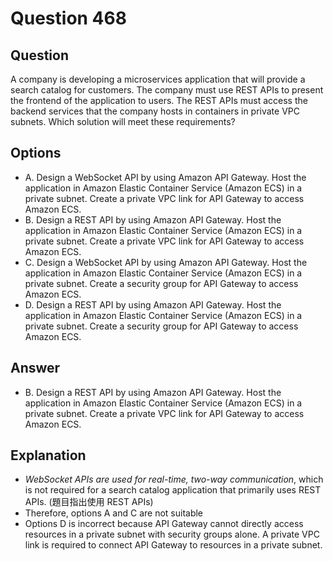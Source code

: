 # Question 468
## Question
A company is developing a microservices application that will provide a search catalog
for customers. The company must use REST APIs to present the frontend of the
application to users. The REST APIs must access the backend services that the company
hosts in containers in private VPC subnets.
Which solution will meet these requirements?

## Options
* A. Design a WebSocket API by using Amazon API Gateway. Host the application in Amazon Elastic Container Service (Amazon ECS) in a private subnet. Create a private VPC link for API Gateway to access Amazon ECS.
* B. Design a REST API by using Amazon API Gateway. Host the application in Amazon Elastic Container Service (Amazon ECS) in a private subnet. Create a private VPC link for API Gateway to access Amazon ECS.
* C. Design a WebSocket API by using Amazon API Gateway. Host the application in Amazon Elastic Container Service (Amazon ECS) in a private subnet. Create a security group for API Gateway to access Amazon ECS.
* D. Design a REST API by using Amazon API Gateway. Host the application in Amazon Elastic Container Service (Amazon ECS) in a private subnet. Create a security group for API Gateway to access Amazon ECS.

## Answer
* B. Design a REST API by using Amazon API Gateway. Host the application in Amazon Elastic Container Service (Amazon ECS) in a private subnet. Create a private VPC link for API Gateway to access Amazon ECS.

## Explanation
* *WebSocket APIs are used for real-time, two-way communication*, which is not required for a search catalog application that primarily uses REST APIs. (題目指出使用 REST APIs)
* Therefore, options A and C are not suitable
* Options D is incorrect because API Gateway cannot directly access resources in a private subnet with security groups alone. A private VPC link is required to connect API Gateway to resources in a private subnet.